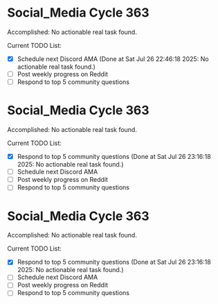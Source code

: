 # Social_Media Cycle 363

Accomplished: No actionable real task found.

Current TODO List:

- [x] Schedule next Discord AMA  (Done at Sat Jul 26 22:46:18 2025: No actionable real task found.)
- [ ] Post weekly progress on Reddit
- [ ] Respond to top 5 community questions

# Social_Media Cycle 363

Accomplished: No actionable real task found.

Current TODO List:

- [x] Respond to top 5 community questions  (Done at Sat Jul 26 23:16:18 2025: No actionable real task found.)
- [ ] Schedule next Discord AMA
- [ ] Post weekly progress on Reddit
- [ ] Respond to top 5 community questions

# Social_Media Cycle 363

Accomplished: No actionable real task found.

Current TODO List:

- [x] Respond to top 5 community questions  (Done at Sat Jul 26 23:16:18 2025: No actionable real task found.)
- [ ] Schedule next Discord AMA
- [ ] Post weekly progress on Reddit
- [ ] Respond to top 5 community questions